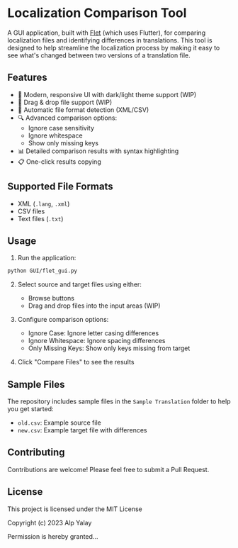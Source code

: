 # Localization Comparison Tool

A GUI application, built with [Flet](https://flet.dev/) (which uses Flutter), for comparing localization files and identifying differences in translations.  This tool is designed to help streamline the localization process by making it easy to see what's changed between two versions of a translation file.

## Features

- 🎨 Modern, responsive UI with dark/light theme support (WIP)
- 📁 Drag & drop file support (WIP)
- 🔄 Automatic file format detection (XML/CSV)
- 🔍 Advanced comparison options:
  - Ignore case sensitivity
  - Ignore whitespace
  - Show only missing keys
- 📊 Detailed comparison results with syntax highlighting
- 📋 One-click results copying

## Supported File Formats

- XML (`.lang`, `.xml`)
- CSV files
- Text files (`.txt`)

## Usage

1. Run the application:
```bash
python GUI/flet_gui.py
```

2. Select source and target files using either:
   - Browse buttons
   - Drag and drop files into the input areas (WIP)

3. Configure comparison options:
   - Ignore Case: Ignore letter casing differences
   - Ignore Whitespace: Ignore spacing differences
   - Only Missing Keys: Show only keys missing from target

4. Click "Compare Files" to see the results

## Sample Files

The repository includes sample files in the `Sample Translation` folder to help you get started:
- `old.csv`: Example source file
- `new.csv`: Example target file with differences

## Contributing

Contributions are welcome! Please feel free to submit a Pull Request.

## License

This project is licensed under the MIT License

Copyright (c) 2023 Alp Yalay

Permission is hereby granted...
